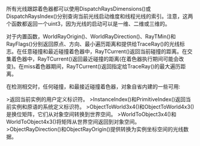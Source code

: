 所有光线跟踪着色器都可以使用DispatchRaysDimensions()或DispatchRaysIndex()分别查询当前光线启动维度和线程光线的索引。注意，这两个函数都返回一个uint3，因为光线的启动可以是一维、二维或三维的。

对于内置函数，WorldRayOrigin()、WorldRayDirection()、RayTMin()和RayFlags()分别返回原点、方向、最小遍历距离和提供给TraceRay()的光线标志。在任意碰撞和最近碰撞着色器中，RayTCurrent()返回当前碰撞的距离。在交集着色器中，RayTCurrent()返回最近碰撞的距离(在着色器执行期间可能会改变)。在miss着色器期间，RayTCurrent()返回指定给TraceRay()的最大遍历距离。

在检测相交时，任何碰撞，和最接近碰撞着色器，对象自省内建的一些可用:

&gt;返回当前实例的用户定义标识符。
&gt;InstanceIndex()和PrimitiveIndex()返回当前实例和原语的系统定义标识符。
&gt;ObjectToWorld3x4()和ObjectToWorld4x3()是换位矩阵，它们从对象空间转换到世界空间。
&gt;WorldToObject3x4()和WorldToObject4x3()将矩阵从世界空间返回到对象空间。
&gt;ObjectRayDirection()和ObjectRayOrigin()提供转换为实例坐标空间的光线数据。